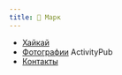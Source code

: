 ```yaml
---
title: 🍁 Марк
---
```


- [Хайкай](notes/haikai.md)
- [Фотографии](https://pixelfed.social/Marc "@marc@pixelfed.social") ActivityPub  
- [Контакты](/notes/contacts.md)
